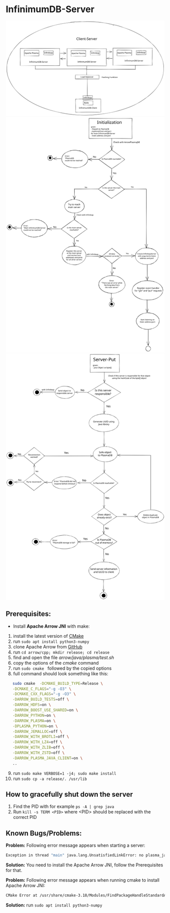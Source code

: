 # InfinimumDB-Server

![Alt text](./documentation/images/Overview.svg)
![Alt text](./documentation/images/Initialization.svg)
![Alt text](./documentation/images/Put.svg)

## Prerequisites:

- Install **Apache Arrow JNI** with make:

1. install the latest version
   of [CMake](https://askubuntu.com/questions/355565/how-do-i-install-the-latest-version-of-cmake-from-the-command-line)
2. run ```sudo apt install python3-numpy```
3. clone Apache Arrow from [GitHub](https://github.com/apache/arrow)
4. run  ```cd arrow/cpp; mkdir release; cd release```
5. find and open the file *arrow/java/plasma/test.sh*
6. copy the options of the *cmake* command
7. run ```sudo cmake ``` followed by the copied options
8. full command should look something like this:

```bash
   sudo cmake  -DCMAKE_BUILD_TYPE=Release \
   -DCMAKE_C_FLAGS="-g -O3" \
   -DCMAKE_CXX_FLAGS="-g -O3" \
   -DARROW_BUILD_TESTS=off \
   -DARROW_HDFS=on \
   -DARROW_BOOST_USE_SHARED=on \
   -DARROW_PYTHON=on \
   -DARROW_PLASMA=on \
   -DPLASMA_PYTHON=on \
   -DARROW_JEMALLOC=off \
   -DARROW_WITH_BROTLI=off \
   -DARROW_WITH_LZ4=off \
   -DARROW_WITH_ZLIB=off \
   -DARROW_WITH_ZSTD=off \
   -DARROW_PLASMA_JAVA_CLIENT=on \
   ..
```

9. run ```sudo make VERBOSE=1 -j4; sudo make install```
10. run ```sudo cp -a release/. /usr/lib```

## How to gracefully shut down the server

1. Find the PID with for example ```ps -A | grep java```
2. Run ```kill -s TERM <PID>``` where \<PID\> should be replaced with the correct PID

## Known Bugs/Problems:

**Problem:**
Following error message appears when starting a server:

```bash
Exception in thread "main" java.lang.UnsatisfiedLinkError: no plasma_java in java.library.path: /usr/java/packages/lib:/usr/lib64:/lib64:/lib:/usr/lib
```

**Solution:** You need to install the Apache Arrow JNI, follow the Prerequisites for that.

**Problem:**
Following error message appears when running cmake to install Apache Arrow JNI:

```bash
CMake Error at /usr/share/cmake-3.18/Modules/FindPackageHandleStandardArgs.cmake:165 (message): Could NOT find Python3 (missing: Python3_NumPy_INCLUDE_DIRS NumPy) (found version "3.9.7")
```

**Solution:** run ```sudo apt install python3-numpy```
